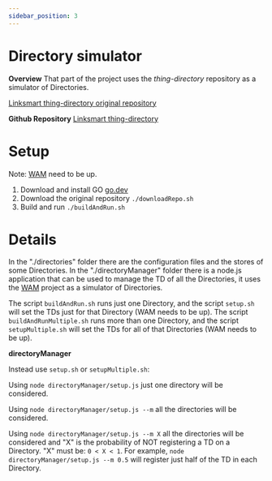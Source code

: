 ```yaml
---
sidebar_position: 3
---
```

# Directory simulator

**Overview** 
That part of the project uses the *thing-directory* repository as a simulator of Directories.

[Linksmart thing-directory original repository](https://github.com/linksmart/thing-directory)


**Github Repository**
[Linksmart thing-directory](https://github.com/vaimee/desmo-dapp/tree/main/linksmart-directory)

# Setup

Note: [WAM](WAM.md) need to be up.

1. Download and install GO [go.dev](https://go.dev/dl/)
2. Download the original repository `./downloadRepo.sh`
3. Build and run `./buildAndRun.sh`


# Details

In the "./directories" folder there are the configuration files and the stores of some Directories.
In the "./directoryManager" folder there is a node.js application that can be used to manage the TD of all the Directories, it uses the [WAM](WAM.md) project as a simulator of Directories.


The script `buildAndRun.sh` runs just one Directory, and the script `setup.sh` will set the TDs just for that Directory (WAM needs to be up).
The script `buildAndRunMultiple.sh` runs more than one Directory, and the script `setupMultiple.sh` will set the TDs for all of that Directories (WAM needs to be up).

**directoryManager**

Instead use `setup.sh` or `setupMultiple.sh`:

Using `node directoryManager/setup.js` just one directory will be considered.

Using `node directoryManager/setup.js --m` all the directories will be considered.

Using `node directoryManager/setup.js --m X` all the directories will be considered and "X" is the probability of NOT registering a TD on a Directory.
"X" must be:  `0 < X < 1`.
For example, `node directoryManager/setup.js --m 0.5` will register just half of the TD in each Directory.


